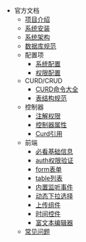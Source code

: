 - 官方文档
    - [项目介绍](README.md)
    - [系统安装](md/base/install.md)
    - [系统架构](md/base/architecture.md)
    - [数据库规范](md/base/database.md)
    - 配置项
        - [系统配置](md/config/system.md)
        - [权限配置](md/config/auth.md)
    - CURD/CRUD
        - [CURD命令大全](md/curd/command.md)
        - [表结构规范](md/curd/table.md)
    - 控制器
        - [注解权限](md/backend/annotations.md)
        - [控制器属性](md/backend/attributes.md)
        - [Curd引用](md/backend/curd.md)
    - 前端
        - [必看基础信息](md/frontend/base.md)
        - [auth权限验证](md/frontend/auth.md)
        - [form表单](md/frontend/form.md)
        - [table列表](md/frontend/table.md)
        - [内置监听事件](md/frontend/listen.md)
        - [动态下拉选择](md/frontend/select.md)
        - [上传组件](md/frontend/upload.md)
        - [时间控件](md/frontend/date.md)
        - [富文本编辑器](md/frontend/editor.md)
    - [常见问题](https://easyadmin8.top/guide/question.html)